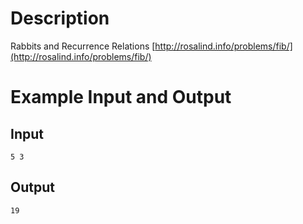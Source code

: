 Description
===========

Rabbits and Recurrence Relations [http://rosalind.info/problems/fib/](http://rosalind.info/problems/fib/)

Example Input and Output
========================

Input
-----

    5 3

Output
------

    19
